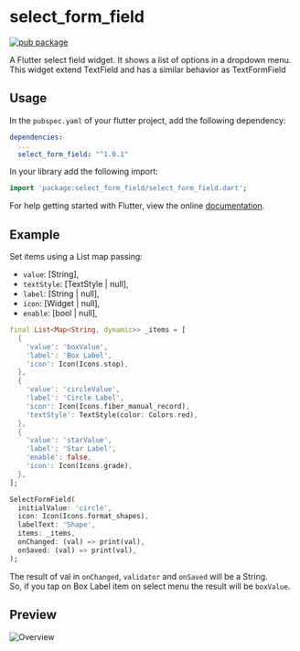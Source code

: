 # select_form_field

[![pub package](https://img.shields.io/pub/v/select_form_field.svg)](https://pub.dartlang.org/packages/select_form_field)

A Flutter select field widget. It shows a list of options in a dropdown menu.\
This widget extend TextField and has a similar behavior as TextFormField

## Usage

In the `pubspec.yaml` of your flutter project, add the following dependency:

```yaml
dependencies:
  ...
  select_form_field: "^1.0.1"
```

In your library add the following import:

```dart
import 'package:select_form_field/select_form_field.dart';
```

For help getting started with Flutter, view the online [documentation](https://flutter.io/).

## Example

Set items using a List map passing:
* `value`: [String], 
* `textStyle`: [TextStyle | null],
* `label`: [String | null], 
* `icon`: [Widget | null],
* `enable`: [bool | null],

``` dart
final List<Map<String, dynamic>> _items = [
  {
    'value': 'boxValue',
    'label': 'Box Label',
    'icon': Icon(Icons.stop),
  },
  {
    'value': 'circleValue',
    'label': 'Circle Label',
    'icon': Icon(Icons.fiber_manual_record),
    'textStyle': TextStyle(color: Colors.red),
  },
  {
    'value': 'starValue',
    'label': 'Star Label',
    'enable': false,
    'icon': Icon(Icons.grade),
  },
];
```

``` dart
SelectFormField(
  initialValue: 'circle',
  icon: Icon(Icons.format_shapes),
  labelText: 'Shape',
  items: _items,
  onChanged: (val) => print(val),
  onSaved: (val) => print(val),
);
```

The result of val in `onChanged`, `validator` and `onSaved` will be a String.\
So, if you tap on Box Label item on select menu the result will be `boxValue`.

## Preview
![Overview](https://raw.githubusercontent.com/m3uzz/select_form_field/master/doc/images/select_form_field.gif)
